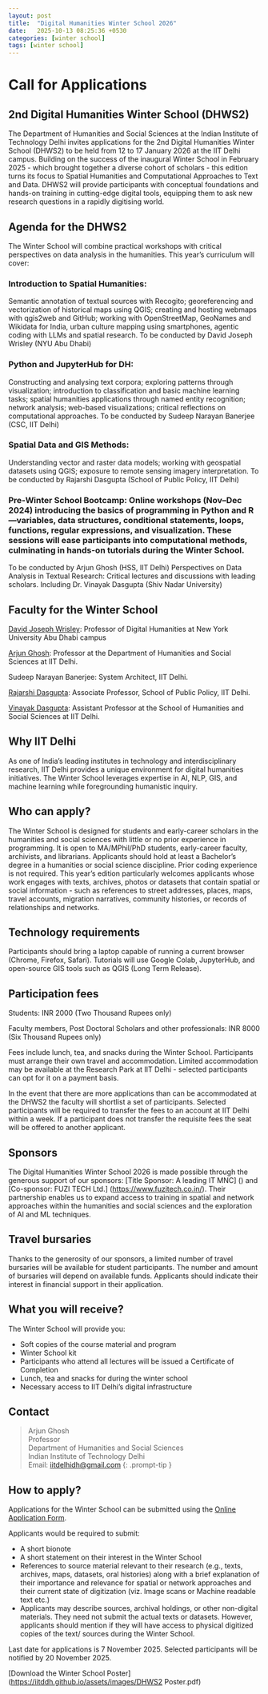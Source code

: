 ```yaml
---
layout: post
title:  "Digital Humanities Winter School 2026"
date:   2025-10-13 08:25:36 +0530
categories: [winter school]
tags: [winter school]
---
```


# Call for Applications
## 2nd Digital Humanities Winter School (DHWS2)

The Department of Humanities and Social Sciences at the Indian Institute of Technology Delhi invites applications for the 2nd Digital Humanities Winter School (DHWS2) to be held from 12 to 17 January 2026 at the IIT Delhi campus.
Building on the success of the inaugural Winter School in February 2025 - which brought together a diverse cohort of scholars - this edition turns its focus to Spatial Humanities and Computational Approaches to Text and Data. DHWS2 will provide participants with conceptual foundations and hands-on training in cutting-edge digital tools, equipping them to ask new research questions in a rapidly digitising world.

## Agenda for the DHWS2

The Winter School will combine practical workshops with critical perspectives on data analysis in the humanities. This year’s curriculum will cover:

### Introduction to Spatial Humanities: 
Semantic annotation of textual sources with Recogito; georeferencing and vectorization of historical maps using QGIS; creating and hosting webmaps with qgis2web and GitHub; working with OpenStreetMap, GeoNames and Wikidata  for India, urban culture mapping using smartphones, agentic coding with LLMs and spatial research.
To be conducted by David Joseph Wrisley (NYU Abu Dhabi)

### Python and JupyterHub for DH: 
Constructing and analysing text corpora; exploring patterns through visualization; introduction to classification and basic machine learning tasks; spatial humanities applications through named entity recognition; network analysis; web-based visualizations; critical reflections on computational approaches.
To be conducted by Sudeep Narayan Banerjee (CSC, IIT Delhi)

### Spatial Data and GIS Methods: 
Understanding vector and raster data models; working with geospatial datasets using QGIS; exposure to remote sensing imagery interpretation.
To be conducted by Rajarshi Dasgupta (School of Public Policy, IIT Delhi)

### Pre-Winter School Bootcamp: Online workshops (Nov–Dec 2024) introducing the basics of programming in Python and R—variables, data structures, conditional statements, loops, functions, regular expressions, and visualization. These sessions will ease participants into computational methods, culminating in hands-on tutorials during the Winter School.
To be conducted by Arjun Ghosh (HSS, IIT Delhi)
Perspectives on Data Analysis in Textual Research: Critical lectures and discussions with leading scholars.
Including Dr. Vinayak Dasgupta (Shiv Nadar University)


## Faculty for the Winter School

[David Joseph Wrisley](https://nyuad.nyu.edu/en/academics/divisions/arts-and-humanities/faculty/david-wrisley.html): Professor of Digital Humanities at New York University Abu Dhabi campus

[Arjun Ghosh](https://www.linkedin.com/in/arjun-ghosh-39b8a018/): Professor at the Department of Humanities and Social Sciences at IIT Delhi.

Sudeep Narayan Banerjee: System Architect, IIT Delhi.

[Rajarshi Dasgupta](https://spp.iitd.ac.in/faculty-profile/17): Associate Professor, School of Public Policy, IIT Delhi.

[Vinayak Dasgupta](https://snu.edu.in/faculty/vinayak-das-gupta/): Assistant Professor at the School of Humanities and Social Sciences at IIT Delhi.



## Why IIT Delhi

As one of India’s leading institutes in technology and interdisciplinary research, IIT Delhi provides a unique environment for digital humanities initiatives. The Winter School leverages expertise in AI, NLP, GIS, and machine learning while foregrounding humanistic inquiry.

## Who can apply?

The Winter School is designed for students and early-career scholars in the humanities and social sciences with little or no prior experience in programming. It is open to MA/MPhil/PhD students, early-career faculty, archivists, and librarians. Applicants should hold at least a Bachelor’s degree in a humanities or social science discipline. Prior coding experience is not required.
This year’s edition particularly welcomes applicants whose work engages with texts, archives, photos or datasets that contain spatial or social information - such as references to street addresses, places, maps, travel accounts, migration narratives, community histories, or records of relationships and networks.

## Technology requirements

Participants should bring a laptop capable of running a current browser (Chrome, Firefox, Safari). Tutorials will use Google Colab, JupyterHub, and open-source GIS tools such as QGIS (Long Term Release).

## Participation fees

Students: INR 2000 (Two Thousand Rupees only)

Faculty members, Post Doctoral Scholars and other professionals: INR 8000 (Six Thousand Rupees only)

Fees include lunch, tea, and snacks during the Winter School. Participants must arrange their own travel and accommodation. Limited accommodation may be available at the Research Park at IIT Delhi - selected participants can opt for it on a payment basis.

In the event that there are more applications than can be accommodated at the DHWS2 the faculty will shortlist a set of participants. Selected participants will be required to transfer the fees to an account at IIT Delhi within a week. If a participant does not transfer the requisite fees the seat will be offered to another applicant.

## Sponsors
The Digital Humanities Winter School 2026 is made possible through the generous support of our sponsors:
[Title Sponsor: A leading IT MNC] () and [Co-sponsor: FUZI TECH Ltd.] (https://www.fuzitech.co.in/).
Their partnership enables us to expand access to training in spatial and network approaches within the humanities and social sciences and the exploration of AI and ML techniques.

## Travel bursaries
Thanks to the generosity of our sponsors, a limited number of travel bursaries will be available for student participants. The number and amount of bursaries will depend on available funds. Applicants should indicate their interest in financial support in their application.

## What you will receive?
The Winter School will provide you:
* Soft copies of the course material and program
* Winter School kit
* Participants who attend all lectures will be issued a Certificate of Completion
* Lunch, tea and snacks for during the winter school
* Necessary access to IIT Delhi’s digital infrastructure


## Contact

> Arjun Ghosh<br>Professor<br>Department of Humanities and Social Sciences<br>Indian Institute of Technology Delhi<br>Email: iitdelhidh@gmail.com
{: .prompt-tip }


## How to apply?

Applications for the Winter School can be submitted using the [Online Application Form](https://docs.google.com/forms/d/e/1FAIpQLSffw4E2VAmvVW6Cvbqpe418ZIhusiuF2UqXPmz5BptSun_K-Q/viewform).

Applicants would be required to submit:
* A short bionote
* A short statement on their interest in the Winter School
* References to source material relevant to their research (e.g., texts, archives, maps, datasets, oral histories) along with a brief explanation of their importance and relevance for spatial or network approaches and their current state of digitization (viz. Image scans or Machine readable text etc.)
* Applicants may describe sources, archival holdings, or other non-digital materials. They need not submit the actual texts or datasets. However, applicants should mention if they will have access to physical digitized copies of the text/ sources during the Winter School.


Last date for applications is 7 November 2025.
Selected participants will be notified by 20 November 2025.

[Download the Winter School Poster](https://iitddh.github.io/assets/images/DHWS2 Poster.pdf)

